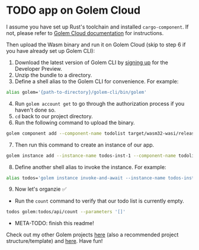 # TODO app on Golem Cloud

I assume you have set up Rust's toolchain and installed `cargo-component`. If not, please refer to [Golem Cloud documentation](https://preview1.golem.cloud/learn/rust) for instructions.

Then upload the Wasm binary and run it on Golem Cloud (skip to step 6 if you have already set up Golem CLI):

1. Download the latest version of Golem CLI by [signing up](https://golem.cloud/sign-up) for the Developer Preview.
2. Unzip the bundle to a directory.
3. Define a shell alias to the Golem CLI for convenience. For example:

  ```bash
  alias golem='{path-to-directory}/golem-cli/bin/golem'
  ```

4. Run `golem account get` to go through the authorization process if you haven't done so.
5. `cd` back to our project directory.
6. Run the following command to upload the binary.

  ```bash
  golem component add --component-name todolist target/wasm32-wasi/release/todos.wasm
  ```

7. Then run this command to create an instance of our app.

  ```bash
  golem instance add --instance-name todos-inst-1 --component-name todolist
  ```

8. Define another shell alias to invoke the instance. For example:

  ```bash
  alias todos='golem instance invoke-and-await --instance-name todos-inst-1 --component-name todolist --function $*'
  ```

9. Now let's organzie ✅

  * Run the `count` command to verify that our todo list is currently empty.

  ```bash
  todos golem:todos/api/count --parameters '[]'

  ```

  * META-TODO: finish this readme!

Check out my other Golem projects [here](https://github.com/ithinkicancode/golem-fibonacci) (also a recommended project structure/template) and [here](https://github.com/ithinkicancode/golem-wordle). Have fun!
